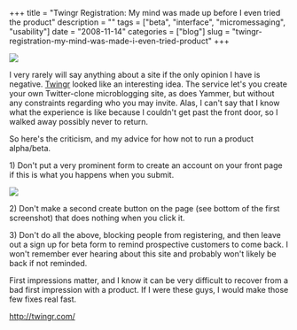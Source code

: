 +++
title = "Twingr Registration: My mind was made up before I even tried the product"
description = ""
tags = ["beta", "interface", "micromessaging", "usability"]
date = "2008-11-14"
categories = ["blog"]
slug = "twingr-registration-my-mind-was-made-i-even-tried-product"
+++



  <div class="notebook-screenshot"><a href="http://twingr.com/"><img src="/media/bluga/wt491deb743c162.jpg"/></a></div><p>I very rarely will say anything about a site if the only opinion I have is negative. <a href="http://twingr.com/">Twingr</a> looked like an interesting idea. The service let's you create your own Twitter-clone microblogging site, as does Yammer, but without any constraints regarding who you may invite. Alas, I can't say that I know what the experience is like because I couldn't get past the front door, so I walked away possibly never to return.</p>
<p>So here's the criticism, and my advice for how not to run a product alpha/beta. </p>
<p>1) Don't put a very prominent form to create an account on your front page if this is what you happens when you submit.</p>
<div class="notebook-image"><img src="https://konigi.com/media/notebook/twingr.jpg" /></div>
<p>2) Don't make a second create button on the page (see bottom of the first screenshot) that does nothing when you click it.</p>
<p>3) Don't do all the above, blocking people from registering, and then leave out a sign up for beta form to remind prospective customers to come back. I won't remember ever hearing about this site and probably won't likely be back if not reminded.</p>
<p>First impressions matter, and I know it can be very difficult to recover from a bad first impression with a product. If I were these guys, I would make those few fixes real fast.</p>
    
  <a href="http://twingr.com/">http://twingr.com/</a>
